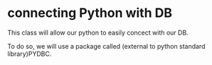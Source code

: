 # connecting Python with DB

This class will allow our python to easily concect with our DB.

To do so, we will use a package called (external to python standard library)PYDBC.

